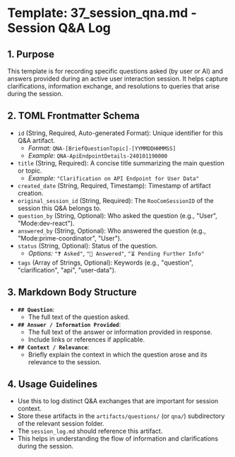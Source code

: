 # Template: 37_session_qna.md - Session Q&A Log

## 1. Purpose

This template is for recording specific questions asked (by user or AI) and answers provided during an active user interaction session. It helps capture clarifications, information exchange, and resolutions to queries that arise during the session.

## 2. TOML Frontmatter Schema

*   `id` (String, Required, Auto-generated Format): Unique identifier for this Q&A artifact.
    *   *Format:* `QNA-[BriefQuestionTopic]-[YYMMDDHHMMSS]`
    *   *Example:* `QNA-ApiEndpointDetails-240101190000`
*   `title` (String, Required): A concise title summarizing the main question or topic.
    *   *Example:* `"Clarification on API Endpoint for User Data"`
*   `created_date` (String, Required, Timestamp): Timestamp of artifact creation.
*   `original_session_id` (String, Required): The `RooComSessionID` of the session this Q&A belongs to.
*   `question_by` (String, Optional): Who asked the question (e.g., "User", "Mode:dev-react").
*   `answered_by` (String, Optional): Who answered the question (e.g., "Mode:prime-coordinator", "User").
*   `status` (String, Optional): Status of the question.
    *   *Options:* `"❓ Asked"`, `"💬 Answered"`, `"⏳ Pending Further Info"`
*   `tags` (Array of Strings, Optional): Keywords (e.g., "question", "clarification", "api", "user-data").

## 3. Markdown Body Structure

*   **`## Question`**:
    *   The full text of the question asked.
*   **`## Answer / Information Provided`**:
    *   The full text of the answer or information provided in response.
    *   Include links or references if applicable.
*   **`## Context / Relevance`**:
    *   Briefly explain the context in which the question arose and its relevance to the session.

## 4. Usage Guidelines

*   Use this to log distinct Q&A exchanges that are important for session context.
*   Store these artifacts in the `artifacts/questions/` (or `qna/`) subdirectory of the relevant session folder.
*   The `session_log.md` should reference this artifact.
*   This helps in understanding the flow of information and clarifications during the session.